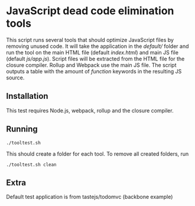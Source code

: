 # JavaScript dead code elimination tools
This script runs several tools that should optimize JavaScript files by removing unused code. It will take the application in the _default/_ folder and run the tool on the main HTML file (default _index.html_) and main JS file (default _js/app.js_). Script files will be extracted from the HTML file for the closure compiler. Rollup and Webpack use the main JS file.
The script outputs a table with the amount of _function_ keywords in the resulting JS source.

## Installation
This test requires Node.js, webpack, rollup and the closure compiler.

## Running
```
./tooltest.sh
```
This should create a folder for each tool. To remove all created folders, run
```
./tooltest.sh clean
```


## Extra
Default test application is from tastejs/todomvc (backbone example)
